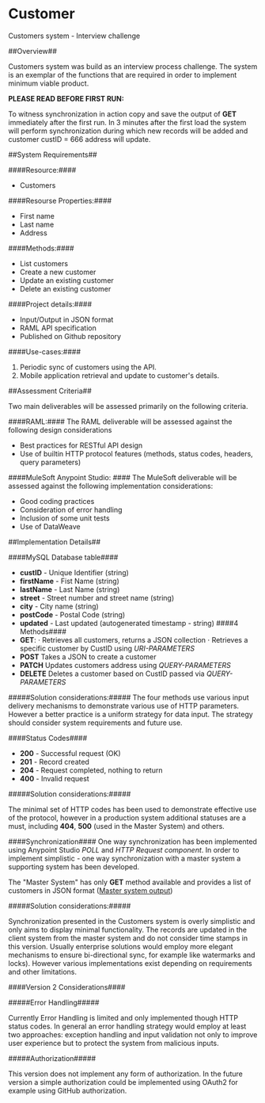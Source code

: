 # Customer
Customers system - Interview challenge

##Overview##

Customers system was build as an interview process challenge. The system is an exemplar of the functions that are required in order to implement minimum viable product.

**PLEASE READ BEFORE FIRST RUN:**

To witness synchronization in action copy and save the output of **GET** immediately after the first run. In 3 minutes after the first load the system will perform synchronization during which new records will be added and customer custID = 666 address will update. 


##System Requirements##

####Resource:####
- Customers 

####Resourse Properties:#### 
- First name
- Last name
- Address

####Methods:####
- List customers
- Create a new customer
- Update an existing customer
- Delete an existing customer

####Project details:####
- Input/Output in JSON format 
- RAML API specification
- Published on Github repository

####Use-cases:####
1. Periodic sync of customers using the API.
2. Mobile application retrieval and update to customer's details.

##Assessment Criteria##

Two main deliverables will be assessed primarily on the following criteria. 

####RAML:####
The RAML deliverable will be assessed against the following design considerations
- Best practices for RESTful API design
- Use of builtin HTTP protocol features (methods, status codes, headers, query parameters)

####MuleSoft Anypoint Studio: ####
The MuleSoft deliverable will be assessed against the following implementation considerations:
- Good coding practices
- Consideration of error handling
- Inclusion of some unit tests 
- Use of DataWeave

##Implementation Details##

####MySQL Database table####
- **custID** - Unique Identifier (string)
- **firstName** - Fist Name (string)
- **lastName** - Last Name (string)
- **street** - Street number and street name (string)
- **city** - City name (string)
- **postCode** - Postal Code (string)
- **updated** - Last updated (autogenerated timestamp - string) 
####4 Methods####
- **GET**: 
⋅ Retrieves all customers, returns a JSON collection
⋅ Retrieves a specific customer by CustID using *URI-PARAMETERS* 
- **POST** Takes a JSON to create a customer
- **PATCH** Updates customers address using *QUERY-PARAMETERS*
- **DELETE** Deletes a customer based on CustID passed via *QUERY-PARAMETERS*
 
#####Solution considerations:#####
The four methods use various input delivery mechanisms to demonstrate various use of HTTP parameters. However a better practice is a uniform strategy for data input. The strategy should consider system requirements and future use.  

####Status Codes####
- **200** - Successful request (OK)
- **201** - Record created
- **204** - Request completed, nothing to return
- **400** - Invalid request

#####Solution considerations:##### 

The minimal set of HTTP codes has been used to demonstrate effective use of the protocol, however in a production system additional statuses are a must, including **404**, **500** (used in the Master System) and others. 

####Synchronization####
One way synchronization has been implemented using Anypoint Studio *POLL* and *HTTP Request component*.
In order to implement simplistic - one way synchronization with a master system a supporting system has been developed. 

The "Master System" has only **GET** method available and provides a list of customers in JSON format ([Master system output](http://mastersystem.cloudhub.io/api/clients))



#####Solution considerations:##### 

Synchronization presented in the Customers system is overly simplistic and only aims to display minimal functionality. The records are updated in the client system from the master system and do not consider time stamps in this version. Usually enterprise solutions would employ more elegant mechanisms to ensure bi-directional sync, for example like watermarks and locks). However various implementations exist depending on requirements and other limitations.

####Version 2 Considerations####

#####Error Handling#####

Currently Error Handling is limited and only implemented though HTTP status codes. In general an error handling strategy would employ at least two approaches: exception handling and input validation not only to improve user experience but to protect the system from malicious inputs. 

#####Authorization#####

This version does not implement any form of authorization. In the future version a simple authorization could be implemented using OAuth2 for example using GitHub authorization.
